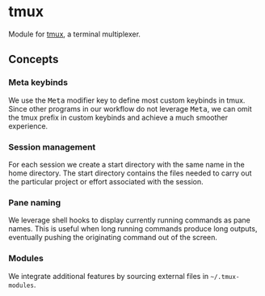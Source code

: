 # tmux

Module for [tmux](https://github.com/tmux/tmux), a terminal multiplexer.

## Concepts

### Meta keybinds

We use the <kbd>Meta</kbd> modifier key to define most custom keybinds in tmux.
Since other programs in our workflow do not leverage <kbd>Meta</kbd>, we can omit the tmux prefix in custom keybinds and achieve a much smoother experience.

### Session management

For each session we create a start directory with the same name in the home directory.
The start directory contains the files needed to carry out the particular project or effort associated with the session.

### Pane naming

We leverage shell hooks to display currently running commands as pane names.
This is useful when long running commands produce long outputs, eventually pushing the originating command out of the screen.

### Modules

We integrate additional features by sourcing external files in `~/.tmux-modules`.
